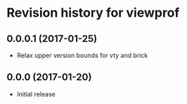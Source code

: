 # Revision history for viewprof

## 0.0.0.1 (2017-01-25)

* Relax upper version bounds for vty and brick

## 0.0.0 (2017-01-20)

* Initial release
